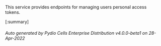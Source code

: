 






This service provides endpoints for managing users personal access tokens.

[:summary]

###### Auto generated by Pydio Cells Enterprise Distribution v4.0.0-beta1 on 28-Apr-2022
